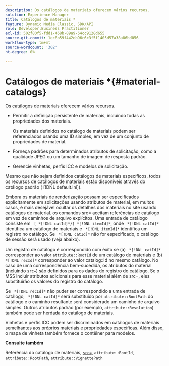 ```yaml
---
description: Os catálogos de materiais oferecem vários recursos.
solution: Experience Manager
title: Catálogos de materiais *
feature: Dynamic Media Classic, SDK/API
role: Developer,Business Practitioner
exl-id: 502f80f5-fdd1-468b-89a9-64cc9128d655
source-git-commit: 1ec8b59f442eb96c6c3f5f1405d57a38a86bd056
workflow-type: tm+mt
source-wordcount: '302'
ht-degree: 0%

---
```


# Catálogos de materiais *{#material-catalogs}

Os catálogos de materiais oferecem vários recursos.

* Permitir a definição persistente de materiais, incluindo todas as propriedades dos materiais.

   Os materiais definidos no catálogo de materiais podem ser referenciados usando uma ID simples, em vez de um conjunto de propriedades de material.
* Forneça padrões para determinados atributos de solicitação, como a qualidade JPEG ou um tamanho de imagem de resposta padrão.
* Gerencie vinhetas, perfis ICC e modelos de solicitação.

Mesmo que não sejam definidos catálogos de materiais específicos, todos os recursos de catálogos de materiais estão disponíveis através do catálogo padrão ( [!DNL default.ini]).

Embora os materiais de renderização possam ser especificados explicitamente em solicitações usando atributos de material, em muitos casos, é mais desejável ocultar os detalhes dos materiais no site usando catálogos de material. os comandos src= aceitam referências de catálogo em vez de caminhos de arquivo explícitos. Uma entrada de catálogo consiste em ` [ *[!DNL catId]*/] *[!DNL itemId]*`, onde ` *[!DNL catId]*` identifica um catálogo de materiais e ` *[!DNL itemId]*` identifica um registro no catálogo. Se ` *[!DNL catId]*` não for especificado, o catálogo de sessão será usado (veja abaixo).

Um registro de catálogo é correspondido com êxito se (a) ` *[!DNL catId]*` corresponder ao valor `attribute::RootId` de um catálogo de materiais e (b) ` *[!DNL recId]*` corresponder ao valor catalog::Id no mesmo catálogo. No caso de uma correspondência bem-sucedida, os atributos do material (incluindo `src=`) são definidos para os dados do registro do catálogo. Se o MSS incluir atributos adicionais para esse material além de src=, eles substituirão os valores do registro do catálogo.

Se ` *[!DNL recId]*` não puder ser correspondido a uma entrada de catálogo, ` *[!DNL catId]*` será substituído por `attribute::RootPath` do catálogo e o caminho resultante será considerado um caminho de arquivo simples. Outros atributos padrão (por exemplo, `attribute::Resolution`) também pode ser herdada do catálogo de materiais.

Vinhetas e perfis ICC podem ser discriminados em catálogos de materiais semelhantes aos próprios materiais e propriedades específicas. Além disso, o mapa de vinheta também fornece o contêiner para modelos.

**Consulte também**

Referência do catálogo de materiais, [ `src=`](../../../../../../ir-api/http-protocol/image-rendering-api-ref/c-ir-http-protocol-ref/c-ir-http-protocol-command-reference/r-ir-src.md#reference-62c98abad22149d68d405ed6aaff8272), `attribute::RootId`, `attribute::RootPath`, `attribute::VignettePath`

